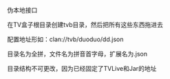伪本地接口

在TV盒子根目录创建tvb目录，然后把所有这些东西拖进去

配置地址形如：clan://tvb/duoduo/dd.json

目录名为全拼，文件名为拼音首字母，扩展名为.json

目录结构不可更改，因为已经固定了TVLive和Jar的地址
